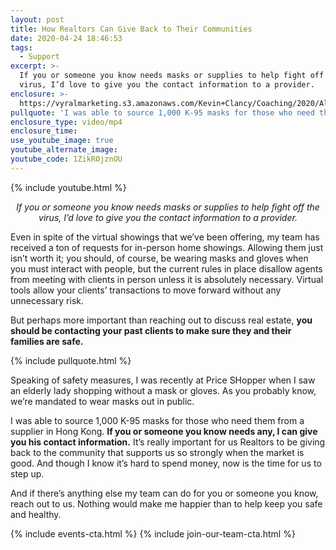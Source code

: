 ```yaml
---
layout: post
title: How Realtors Can Give Back to Their Communities
date: 2020-04-24 18:46:53
tags:
  - Support
excerpt: >-
  If you or someone you know needs masks or supplies to help fight off the
  virus, I’d love to give you the contact information to a provider.
enclosure: >-
  https://vyralmarketing.s3.amazonaws.com/Kevin+Clancy/Coaching/2020/Albany+Real+Estate+Agent-+Do+You+Need+a+Mask_+coaching.mp4
pullquote: 'I was able to source 1,000 K-95 masks for those who need them.'
enclosure_type: video/mp4
enclosure_time:
use_youtube_image: true
youtube_alternate_image:
youtube_code: 1ZikROjznOU
---
```


{% include youtube.html %}

<p style="text-align: center;"><em>If you or someone you know needs masks or supplies to help fight off the virus, I’d love to give you the contact information to a provider.</em></p>

Even in spite of the virtual showings that we’ve been offering, my team has received a ton of requests for in-person home showings. Allowing them just isn’t worth it; you should, of course, be wearing masks and gloves when you must interact with people, but the current rules in place disallow agents from meeting with clients in person unless it is absolutely necessary. Virtual tools allow your clients’ transactions to move forward without any unnecessary risk.

But perhaps more important than reaching out to discuss real estate, **you should be contacting your past clients to make sure they and their families are safe.**

{% include pullquote.html %}

Speaking of safety measures, I was recently at Price SHopper when I saw an elderly lady shopping without a mask or gloves. As you probably know, we’re mandated to wear masks out in public.&nbsp;

I was able to source 1,000 K-95 masks for those who need them from a supplier in Hong Kong. **If you or someone you know needs any, I can give you his contact information.** It’s really important for us Realtors to be giving back to the community that supports us so strongly when the market is good. And though I know it’s hard to spend money, now is the time for us to step up.

And if there’s anything else my team can do for you or someone you know, reach out to us. Nothing would make me happier than to help keep you safe and healthy.

{% include events-cta.html %} {% include join-our-team-cta.html %}